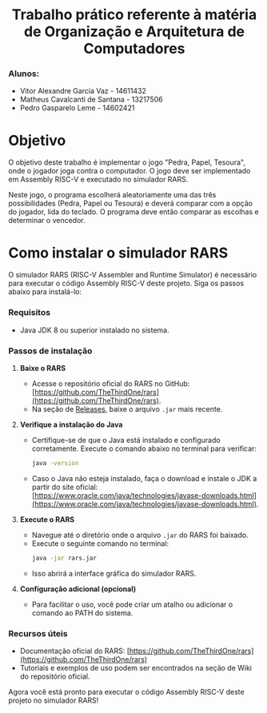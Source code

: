

<h1 align="center">Trabalho prático referente à matéria de Organização e Arquitetura de Computadores</h1>
  
### Alunos:
- Vitor Alexandre Garcia Vaz - 14611432
- Matheus Cavalcanti de Santana - 13217506
- Pedro Gasparelo Leme - 14602421

# Objetivo

O objetivo deste trabalho é implementar o jogo "Pedra, Papel, Tesoura", onde o jogador
joga contra o computador. O jogo deve ser implementado em Assembly RISC-V e executado no
simulador RARS.

Neste jogo, o programa escolherá aleatoriamente uma das três possibilidades (Pedra, Papel
ou Tesoura) e deverá comparar com a opção do jogador, lida do teclado. O programa deve então
comparar as escolhas e determinar o vencedor.

# Como instalar o simulador RARS

O simulador RARS (RISC-V Assembler and Runtime Simulator) é necessário para executar o código Assembly RISC-V deste projeto. Siga os passos abaixo para instalá-lo:

### Requisitos
- Java JDK 8 ou superior instalado no sistema.

### Passos de instalação

1. **Baixe o RARS**
   - Acesse o repositório oficial do RARS no GitHub: [https://github.com/TheThirdOne/rars](https://github.com/TheThirdOne/rars).
   - Na seção de [Releases](https://github.com/TheThirdOne/rars/releases), baixe o arquivo `.jar` mais recente.

2. **Verifique a instalação do Java**
   - Certifique-se de que o Java está instalado e configurado corretamente. Execute o comando abaixo no terminal para verificar:
     ```sh
     java -version
     ```
   - Caso o Java não esteja instalado, faça o download e instale o JDK a partir do site oficial: [https://www.oracle.com/java/technologies/javase-downloads.html](https://www.oracle.com/java/technologies/javase-downloads.html).

3. **Execute o RARS**
   - Navegue até o diretório onde o arquivo `.jar` do RARS foi baixado.
   - Execute o seguinte comando no terminal:
     ```sh
     java -jar rars.jar
     ```
   - Isso abrirá a interface gráfica do simulador RARS.

4. **Configuração adicional (opcional)**
   - Para facilitar o uso, você pode criar um atalho ou adicionar o comando ao PATH do sistema.

### Recursos úteis
- Documentação oficial do RARS: [https://github.com/TheThirdOne/rars](https://github.com/TheThirdOne/rars)
- Tutoriais e exemplos de uso podem ser encontrados na seção de Wiki do repositório oficial.

Agora você está pronto para executar o código Assembly RISC-V deste projeto no simulador RARS!
